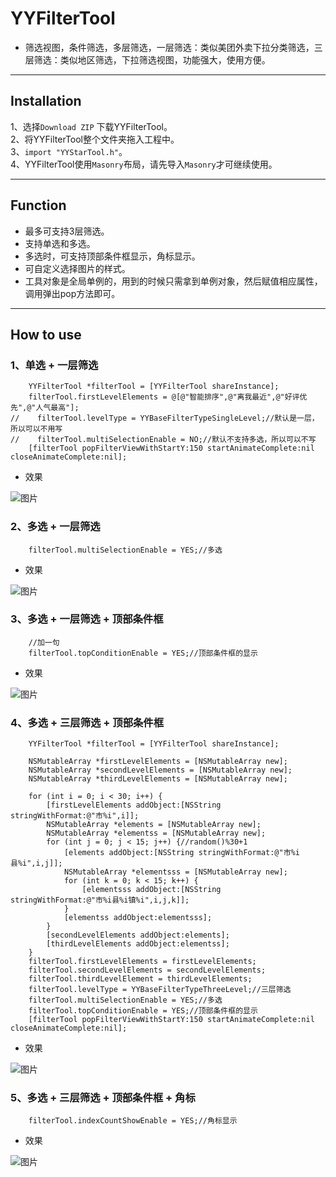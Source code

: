 # YYFilterTool
* 筛选视图，条件筛选，多层筛选，一层筛选：类似美团外卖下拉分类筛选，三层筛选：类似地区筛选，下拉筛选视图，功能强大，使用方便。
---
## Installation
1、选择`Download ZIP` 下载YYFilterTool。  
2、将YYFilterTool整个文件夹拖入工程中。  
3、`import "YYStarTool.h"`。  
4、YYFilterTool使用`Masonry`布局，请先导入`Masonry`才可继续使用。

---
## Function
* 最多可支持3层筛选。  
* 支持单选和多选。  
* 多选时，可支持顶部条件框显示，角标显示。  
* 可自定义选择图片的样式。
* 工具对象是全局单例的，用到的时候只需拿到单例对象，然后赋值相应属性，调用弹出pop方法即可。

---
## How to use
### 1、单选 + 一层筛选

```objc
    YYFilterTool *filterTool = [YYFilterTool shareInstance];
    filterTool.firstLevelElements = @[@"智能排序",@"离我最近",@"好评优先",@"人气最高"];
//    filterTool.levelType = YYBaseFilterTypeSingleLevel;//默认是一层，所以可以不用写
//    filterTool.multiSelectionEnable = NO;//默认不支持多选，所以可以不写
    [filterTool popFilterViewWithStartY:150 startAnimateComplete:nil closeAnimateComplete:nil];
```
* 效果

![图片](https://github.com/WallaceYou/YYFilterTool/blob/master/ShowImage/1.gif)

### 2、多选 + 一层筛选
```objc
    filterTool.multiSelectionEnable = YES;//多选
```
* 效果

![图片](https://github.com/WallaceYou/YYFilterTool/blob/master/ShowImage/2.gif)

### 3、多选 + 一层筛选 + 顶部条件框
```objc
    //加一句
    filterTool.topConditionEnable = YES;//顶部条件框的显示
```
* 效果

![图片](https://github.com/WallaceYou/YYFilterTool/blob/master/ShowImage/3.gif)

### 4、多选 + 三层筛选 + 顶部条件框
```objc
    YYFilterTool *filterTool = [YYFilterTool shareInstance];
    
    NSMutableArray *firstLevelElements = [NSMutableArray new];
    NSMutableArray *secondLevelElements = [NSMutableArray new];
    NSMutableArray *thirdLevelElements = [NSMutableArray new];
    
    for (int i = 0; i < 30; i++) {
        [firstLevelElements addObject:[NSString stringWithFormat:@"市%i",i]];
        NSMutableArray *elements = [NSMutableArray new];
        NSMutableArray *elementss = [NSMutableArray new];
        for (int j = 0; j < 15; j++) {//random()%30+1
            [elements addObject:[NSString stringWithFormat:@"市%i县%i",i,j]];
            NSMutableArray *elementsss = [NSMutableArray new];
            for (int k = 0; k < 15; k++) {
                [elementsss addObject:[NSString stringWithFormat:@"市%i县%i镇%i",i,j,k]];
            }
            [elementss addObject:elementsss];
        }
        [secondLevelElements addObject:elements];
        [thirdLevelElements addObject:elementss];
    }
    filterTool.firstLevelElements = firstLevelElements;
    filterTool.secondLevelElements = secondLevelElements;
    filterTool.thirdLevelElement = thirdLevelElements;
    filterTool.levelType = YYBaseFilterTypeThreeLevel;//三层筛选
    filterTool.multiSelectionEnable = YES;//多选
    filterTool.topConditionEnable = YES;//顶部条件框的显示
    [filterTool popFilterViewWithStartY:150 startAnimateComplete:nil closeAnimateComplete:nil];
```
* 效果

![图片](https://github.com/WallaceYou/YYFilterTool/blob/master/ShowImage/4.gif)

### 5、多选 + 三层筛选 + 顶部条件框 + 角标
```objc
    filterTool.indexCountShowEnable = YES;//角标显示
```
* 效果

![图片](https://github.com/WallaceYou/YYFilterTool/blob/master/ShowImage/5.gif)
